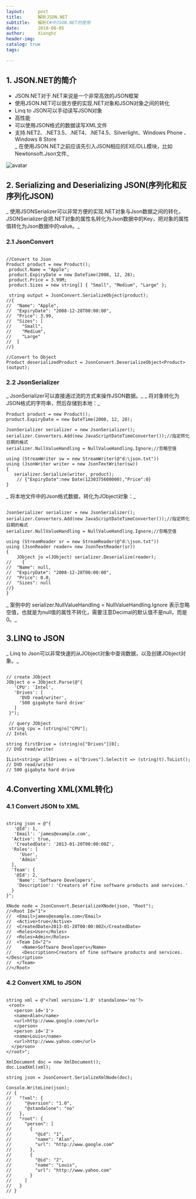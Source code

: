 ```yaml
---
layout:     post
title:      解析JSON.NET
subtitle:   解析C#中JSON.NET的使用
date:       2018-06-05
author:     Xionghz
header-img: 
catalog: true
tags:

---
```


## 1. JSON.NET的简介
* JSON.NET对于.NET来说是一个非常高效的JSON框架<br>
* 使用JSON.NET可以很方便的实现.NET对象和JSON对象之间的转化<br/>
* Linq to JSON可以手动读写JSON对象 <br/>
* 高性能<br/>
* 可以使用JSON格式的数据读写XML文件<br/>
* 支持.NET2、.NET3.5、.NET4、.NET4.5、Silverlight、Windows Phone 、Windows 8 Store<br/>
_ 在使用JSON.NET之前应该先引入JSON相应的EXE/DLL模块，比如Newtonsoft.Json文件_

![avatar](/Users/bj/Documents/GitHub/LYH1997GH.github.io/img/1070689-20171202175214554-1979352043.png)
## 2. Serializing and Deserializing JSON(序列化和反序列化JSON)
_ 使用JSONSerializer可以非常方便的实现.NET对象与Json数据之间的转化，JSONSerializer会把.NET对象的属性名转化为Json数据中的Key，把对象的属性值转化为Json数据中的value。_
### 2.1  JsonConvert
```

//Convert to Json 
Product product = new Product();
 product.Name = "Apple";
 product.ExpiryDate = new DateTime(2008, 12, 28);
 product.Price = 3.99M;
 product.Sizes = new string[] { "Small", "Medium", "Large" };
 
 string output = JsonConvert.SerializeObject(product);
//{
//  "Name": "Apple",
//  "ExpiryDate": "2008-12-28T00:00:00",
//  "Price": 3.99,
//  "Sizes": [
//    "Small",
//    "Medium",
//    "Large"
//  ]
//}

//Convert to Object
Product deserializedProduct = JsonConvert.DeserializeObject<Product>(output);
```

### 2.2 JsonSerializer
_ JsonSerializer可以直接通过流的方式来操作JSON数据。_
_ 将对象转化为JSON格式的字符串，然后存储到本地：_
```
Product product = new Product();
product.ExpiryDate = new DateTime(2008, 12, 28);

JsonSerializer serializer = new JsonSerializer();
serializer.Converters.Add(new JavaScriptDateTimeConverter());//指定转化日期的格式
serializer.NullValueHandling = NullValueHandling.Ignore;//忽略空值

using (StreamWriter sw = new StreamWriter(@"d:\json.txt"))
using (JsonWriter writer = new JsonTextWriter(sw))
{
   serializer.Serialize(writer, product);
    // {"ExpiryDate":new Date(1230375600000),"Price":0}
}
```

_ 将本地文件中的Json格式数据，转化为JObject对象：_
```

JsonSerializer serializer = new JsonSerializer();
serializer.Converters.Add(new JavaScriptDateTimeConverter());//指定转化日期的格式
serializer.NullValueHandling = NullValueHandling.Ignore;//忽略空值

using (StreamReader sr = new StreamReader(@"d:\json.txt"))
using (JsonReader reader= new JsonTextReader(sr))
{
    JObject jo =(JObject) serializer.Deserialize(reader);
//    {
//  "Name": null,
//  "ExpiryDate": "2008-12-28T00:00:00",
//  "Price": 0.0,
//  "Sizes": null
//}
}
```

_ 案例中的 serializer.NullValueHandling = NullValueHandling.Ignore 表示忽略空值，也就是为null值的属性不转化，需要注意Decimal的默认值不是null，而是0。_

## 3.LINQ to JSON
_ Linq to Json可以非常快速的从JObject对象中查询数据，以及创建JObject对象。_
```

// create JObject
JObject o = JObject.Parse(@"{
   'CPU': 'Intel',
   'Drives': [
     'DVD read/writer',
     '500 gigabyte hard drive'
   ]
 }");

 // query JObject
 string cpu = (string)o["CPU"];
// Intel

string firstDrive = (string)o["Drives"][0];
// DVD read/writer

IList<string> allDrives = o["Drives"].Select(t => (string)t).ToList();
// DVD read/writer
// 500 gigabyte hard drive
```

## 4.Converting XML(XML转化)
### 4.1 Convert JSON to XML
```

string json = @"{
   '@Id': 1,
   'Email': 'james@example.com',
  'Active': true,
   'CreatedDate': '2013-01-20T00:00:00Z',
  'Roles': [
     'User',
     'Admin'
  ],
  'Team': {
   '@Id': 2,
    'Name': 'Software Developers',
    'Description': 'Creators of fine software products and services.'
  }
}";

XNode node = JsonConvert.DeserializeXNode(json, "Root");
//<Root Id="1">
//  <Email>james@example.com</Email>
//  <Active>true</Active>
//  <CreatedDate>2013-01-20T00:00:00Z</CreatedDate>
//  <Roles>User</Roles>
//  <Roles>Admin</Roles>
//  <Team Id="2">
//    <Name>Software Developers</Name>
//    <Description>Creators of fine software products and services.</Description>
//  </Team>
//</Root>
```

### 4.2 Convert XML to JSON
```

string xml = @"<?xml version='1.0' standalone='no'?>
 <root>
   <person id='1'>
   <name>Alan</name>
   <url>http://www.google.com</url>
   </person>
   <person id='2'>
   <name>Louis</name>
   <url>http://www.yahoo.com</url>
  </person>
</root>";

XmlDocument doc = new XmlDocument();
doc.LoadXml(xml);

string json = JsonConvert.SerializeXmlNode(doc);

Console.WriteLine(json);
// {
//   "?xml": {
//     "@version": "1.0",
//     "@standalone": "no"
//   },
//   "root": {
//     "person": [
//       {
//         "@id": "1",
//         "name": "Alan",
//         "url": "http://www.google.com"
//       },
//       {
//         "@id": "2",
//         "name": "Louis",
//         "url": "http://www.yahoo.com"
//       }
//     ]
//   }
// }
```

